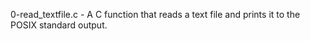 0-read_textfile.c - A C function that reads a text file and prints it to the POSIX standard output.
